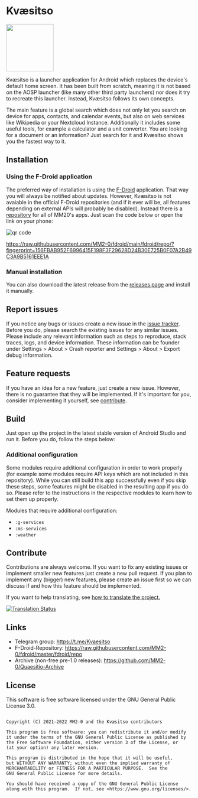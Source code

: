 # Kvæsitso

<img src="https://raw.githubusercontent.com/MM2-0/Kvaesitso/main/app/src/main/ic_launcher-playstore.png" width="128">

Kvæsitso is a launcher application for Android which replaces the device's default home screen. It
has been built from scratch, meaning it is not based on the AOSP launcher (like many other third
party launchers) nor does it try to recreate this launcher. Instead, Kvæsitso follows its own
concepts.

The main feature is a global search which does not only let you search on device for apps, contacts,
and calendar events, but also on web services like Wikipedia or your Nextcloud Instance.
Additionally it includes some useful tools, for example a calculator and a unit converter. You are
looking for a document or an information? Just search for it and Kvæsitso shows you the fastest way
to it.

## Installation

### Using the F-Droid application

The preferred way of installation is using the [F-Droid](https://f-droid.org) application. That way
you will always be notified about updates. However, Kvæsitso is not avaiable in the official F-Droid
repositories (and if it ever will be, all features depending on external APIs will probably be
disabled). Instead there is a [repository](https://github.com/MM2-0/fdroid) for all of MM20's apps. Just scan the code below or open
the link on your phone:

![qr code](https://raw.githubusercontent.com/MM2-0/fdroid/main/qrcode.png)

https://raw.githubusercontent.com/MM2-0/fdroid/main/fdroid/repo/?fingerprint=156FBAB952F6996415F198F3F29628D24B30E725B0F07A2B49C3A9B5161EEE1A

### Manual installation

You can also download the latest release from
the [releases page](https://github.com/MM2-0/Kvaesitso/releases) and install it manually.

## Report issues

If you notice any bugs or issues create a new issue in
the [issue tracker](https://github.com/MM2-0/Kvaesitso/issues). Before you do, please search the
existing issues for any similar issues. Please include any relevant information such as steps to
reproduce, stack traces, logs, and device information. These information can be founder under
Settings > About > Crash reporter and Settings > About > Export debug information.

## Feature requests

If you have an idea for a new feature, just create a new issue. However, there is no guarantee that
they will be implemented. If it's important for you, consider implementing it yourself,
see [contribute](#contribute).

## Build

Just open up the project in the latest stable version of Android Studio and run it. Before you do,
follow the steps below:

### Additional configuration

Some modules require additional configuration in order to work properly (for example some modules
require API keys which are not included in this repository). While you can still build this app
successfully even if you skip these steps, some features might be disabled in the resulting app if
you do so. Please refer to the instructions in the respective modules to learn how to set them up
properly.

Modules that require additional configuration:

- `:g-services`
- `:ms-services`
- `:weather`

## Contribute

Contributions are always welcome. If you want to fix any existing issues or implement smaller new
features just create a new pull request. If you plan to implement any (bigger) new features, please
create an issue first so we can discuss if and how this feature should be implemented.

If you want to help translating, see [how to translate the project.](./i18n/readme.md)

<a href="https://i18n.mm20.de/engage/kvaesitso/">
<img src="https://i18n.mm20.de/widgets/kvaesitso/-/287x66-grey.png" alt ="Translation Status">
</a>

## Links

- Telegram group: https://t.me/Kvaesitso
- F-Droid-Repository: https://raw.githubusercontent.com/MM2-0/fdroid/master/fdroid/repo
- Archive (non-free pre-1.0 releases): https://github.com/MM2-0/Quaesitio-Archive

## License

This software is free software licensed under the GNU General Public License 3.0.

```

Copyright (C) 2021–2022 MM2-0 and the Kvæsitso contributors

This program is free software: you can redistribute it and/or modify
it under the terms of the GNU General Public License as published by
the Free Software Foundation, either version 3 of the License, or
(at your option) any later version.

This program is distributed in the hope that it will be useful,
but WITHOUT ANY WARRANTY; without even the implied warranty of
MERCHANTABILITY or FITNESS FOR A PARTICULAR PURPOSE.  See the
GNU General Public License for more details.

You should have received a copy of the GNU General Public License
along with this program.  If not, see <https://www.gnu.org/licenses/>.
```
